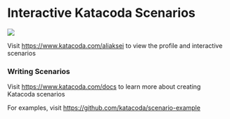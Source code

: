 # Interactive Katacoda Scenarios

[![](http://shields.katacoda.com/katacoda/aliaksei/count.svg)](https://www.katacoda.com/aliaksei "Get your profile on Katacoda.com")

Visit https://www.katacoda.com/aliaksei to view the profile and interactive scenarios

### Writing Scenarios
Visit https://www.katacoda.com/docs to learn more about creating Katacoda scenarios

For examples, visit https://github.com/katacoda/scenario-example
